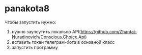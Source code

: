# panakota8
Чтобы запустить нужно:
1) нужно заупсутить локально API(https://github.com/Zhantai-Nuradinovich/Conscious.Choice.Api)
2) вставить токен телеграм-бота в основной класс
3) запустить программу
